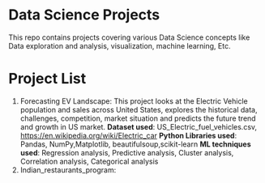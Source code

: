 # Data Science Projects
This repo contains projects covering various Data Science concepts like Data exploration and analysis, visualization, machine learning, Etc.

# Project List
1. Forecasting EV Landscape: This project looks at the Electric Vehicle population and sales across United States, explores the historical data, challenges, competition, market situation and predicts the future trend and growth in US market.
   **Dataset used**: US_Electric_fuel_vehicles.csv, https://en.wikipedia.org/wiki/Electric_car
   **Python Libraries used**: Pandas, NumPy,Matplotlib, beautifulsoup,scikit-learn
   **ML techniques used**: Regression analysis, Predictive analysis, Cluster analysis, Correlation analysis, Categorical analysis
3. Indian_restaurants_program:
   
